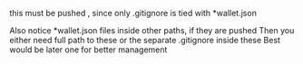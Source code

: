 this must be pushed , since only .gitignore is tied with *wallet.json

Also notice *wallet.json files inside other paths, if they are pushed 
Then you either need full path to these or the separate .gitignore inside these
Best would be later one for better management